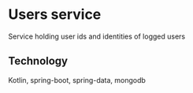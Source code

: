 # Users service

Service holding user ids and identities of logged users

## Technology

Kotlin, spring-boot, spring-data, mongodb